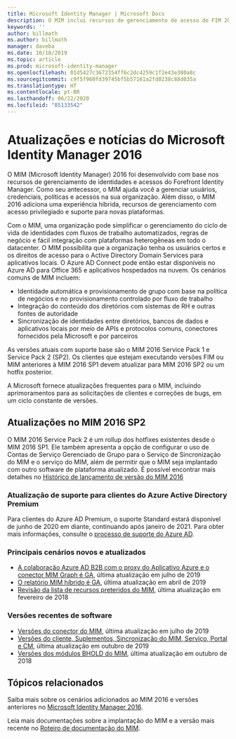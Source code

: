 ```yaml
---
title: Microsoft Identity Manager | Microsoft Docs
description: O MIM inclui recursos de gerenciamento de acesso do FIM 2010 e ajuda a gerenciar usuários, credenciais, políticas e acesso dentro da organização.
keywords: ''
author: billmath
ms.author: billmath
manager: daveba
ms.date: 10/18/2019
ms.topic: article
ms.prod: microsoft-identity-manager
ms.openlocfilehash: 01d5427c3672354ff6c2dc4259c1f2e43e380a8c
ms.sourcegitcommit: c9f5f960fd39745bf5b57161a2fd0238c88d035a
ms.translationtype: HT
ms.contentlocale: pt-BR
ms.lasthandoff: 06/22/2020
ms.locfileid: "85133542"
---
```

# <a name="microsoft-identity-manager-2016-news-and-updates"></a>Atualizações e notícias do Microsoft Identity Manager 2016

O MIM (Microsoft Identity Manager) 2016 foi desenvolvido com base nos recursos de gerenciamento de identidades e acessos do Forefront Identity Manager. Como seu antecessor, o MIM ajuda você a gerenciar usuários, credenciais, políticas e acessos na sua organização.  Além disso, o MIM 2016 adiciona uma experiência híbrida, recursos de gerenciamento com acesso privilegiado e suporte para novas plataformas.


Com o MIM, uma organização pode simplificar o gerenciamento do ciclo de vida de identidades com fluxos de trabalho automatizados, regras de negócio e fácil integração com plataformas heterogêneas em todo o datacenter. O MIM possibilita que a organização tenha os usuários certos e os direitos de acesso para o Active Directory Domain Services para aplicativos locais. O Azure AD Connect pode então estar disponíveis no Azure AD para Office 365 e aplicativos hospedados na nuvem. Os cenários comuns de MIM incluem:
 - Identidade automática e provisionamento de grupo com base na política de negócios e no provisionamento controlado por fluxo de trabalho
 - Integração do conteúdo dos diretórios com sistemas de RH e outras fontes de autoridade
 - Sincronização de identidades entre diretórios, bancos de dados e aplicativos locais por meio de APIs e protocolos comuns, conectores fornecidos pela Microsoft e por parceiros

As versões atuais com suporte base são o MIM 2016 Service Pack 1 e Service Pack 2 (SP2).  Os clientes que estejam executando versões FIM ou MIM anteriores à MIM 2016 SP1 devem atualizar para MIM 2016 SP2 ou um hotfix posterior.

A Microsoft fornece atualizações frequentes para o MIM, incluindo aprimoramentos para as solicitações de clientes e correções de bugs, em um ciclo constante de versões.

## <a name="updates-in-mim-2016-sp2"></a>Atualizações no MIM 2016 SP2

O MIM 2016 Service Pack 2 é um rollup dos hotfixes existentes desde o MIM 2016 SP1. Ele também apresenta a opção de configurar o uso de Contas de Serviço Gerenciado de Grupo para o Serviço de Sincronização do MIM e o serviço do MIM, além de permitir que o MIM seja implantado com outro software de plataforma atualizado. É possível encontrar mais detalhes no [Histórico de lançamento de versão do MIM 2016](./reference/version-history.md)

### <a name="support-update-for-azure-active-directory-premium-customers"></a>Atualização de suporte para clientes do Azure Active Directory Premium
Para clientes do Azure AD Premium, o suporte Standard estará disponível de junho de 2020 em diante, continuando após janeiro de 2021. Para obter mais informações, consulte o [processo de suporte do Azure AD](support-update-for-azure-active-directory-premium-customers.md).

### <a name="major-new-and-updated-scenarios"></a>Principais cenários novos e atualizados

- [A colaboração Azure AD B2B com o proxy do Aplicativo Azure e o conector MIM Graph é GA](microsoft-identity-manager-2016-graph-b2b-scenario.md), última atualização em julho de 2019
- [O relatório MIM híbrido é GA](https://cloudblogs.microsoft.com/enterprisemobility/2018/02/23/hybrid-mim-reporting-now-available-in-azure-active-directory/), última atualização em abril de 2019
- [Revisão da lista de recursos preteridos do MIM](microsoft-identity-manager-2016-deprecated-features.md), última atualização em fevereiro de 2018

### <a name="recent-software-releases"></a>Versões recentes de software

- [Versões do conector do MIM](./reference/microsoft-identity-manager-2016-connector-version-history.md), última atualização em julho de 2019
- [Versões do cliente, Suplementos, Sincronização do MIM, Serviço, Portal e CM](./reference/version-history.md), última atualização em outubro de 2019
- [Versões dos módulos BHOLD do MIM](./reference/version-bhold-history.md), última atualização em outubro de 2018




## <a name="related-topics"></a>Tópicos relacionados

Saiba mais sobre os cenários adicionados ao MIM 2016 e versões anteriores no [Microsoft Identity Manager 2016](microsoft-identity-manager-2016.md).

Leia mais documentações sobre a implantação do MIM e a versão mais recente no [Roteiro de documentação do MIM](https://docs.microsoft.com/microsoft-identity-manager/).

